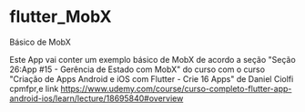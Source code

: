 # flutter_MobX
Básico de MobX


Este App vai conter um exemplo básico de MobX de acordo a seção "Seção 26:App #15 - Gerência de Estado com MobX" do curso com o curso "Criação de Apps Android e iOS com Flutter - Crie 16 Apps" de Daniel Ciolfi cpmfpr,e link https://www.udemy.com/course/curso-completo-flutter-app-android-ios/learn/lecture/18695840#overview